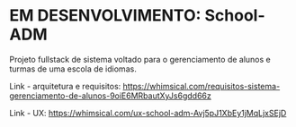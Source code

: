# EM DESENVOLVIMENTO: School-ADM

  Projeto fullstack de sistema voltado para o gerenciamento de alunos e turmas de uma escola de idiomas.

  Link - arquitetura e requisitos: https://whimsical.com/requisitos-sistema-gerenciamento-de-alunos-9oiE6MRbautXyJs6gdd66z

  Link - UX: https://whimsical.com/ux-school-adm-Avj5pJ1XbEy1jMqLjxSEjD

